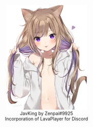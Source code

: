 <p align="center">
    <a href="https://discordapp.com/api/oauth2/authorize?client_id=694655522237972510&permissions=8&scope=bot" target="_blank" rel="noopener noreferrer">
        <img src="img/JavKing.png" width="50%" display="block" margin-left="auto" margin-right="auto">
    </a>
    <br>
    JavKing by Zenpai#9925 <br />
    Incorporation of LavaPlayer for Discord
</p>